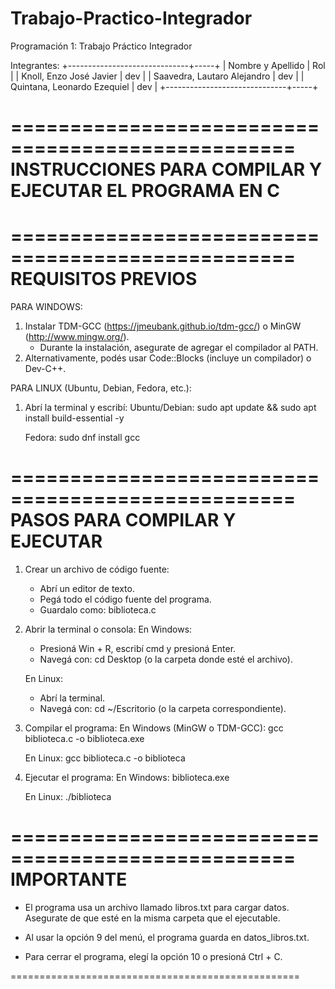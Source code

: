 # Trabajo-Practico-Integrador
Programación 1: Trabajo Práctico Integrador

Integrantes:
+------------------------------+-----+
| Nombre y Apellido            | Rol |
| Knoll, Enzo José Javier      | dev |
| Saavedra, Lautaro Alejandro  | dev |
| Quintana, Leonardo Ezequiel  | dev |
+------------------------------+-----+

==================================================
INSTRUCCIONES PARA COMPILAR Y EJECUTAR EL PROGRAMA EN C
==================================================

==================================================
REQUISITOS PREVIOS
==================================================

PARA WINDOWS:
1. Instalar TDM-GCC (https://jmeubank.github.io/tdm-gcc/) o MinGW (http://www.mingw.org/).
   - Durante la instalación, asegurate de agregar el compilador al PATH.
2. Alternativamente, podés usar Code::Blocks (incluye un compilador) o Dev-C++.

PARA LINUX (Ubuntu, Debian, Fedora, etc.):
1. Abrí la terminal y escribí:
   Ubuntu/Debian:
   sudo apt update && sudo apt install build-essential -y

   Fedora:
   sudo dnf install gcc

==================================================
PASOS PARA COMPILAR Y EJECUTAR
==================================================

1. Crear un archivo de código fuente:
   - Abrí un editor de texto.
   - Pegá todo el código fuente del programa.
   - Guardalo como: biblioteca.c

2. Abrir la terminal o consola:
   En Windows:
   - Presioná Win + R, escribí cmd y presioná Enter.
   - Navegá con: cd Desktop (o la carpeta donde esté el archivo).

   En Linux:
   - Abrí la terminal.
   - Navegá con: cd ~/Escritorio (o la carpeta correspondiente).

3. Compilar el programa:
   En Windows (MinGW o TDM-GCC):
   gcc biblioteca.c -o biblioteca.exe

   En Linux:
   gcc biblioteca.c -o biblioteca

4. Ejecutar el programa:
   En Windows:
   biblioteca.exe

   En Linux:
   ./biblioteca

==================================================
IMPORTANTE
==================================================

- El programa usa un archivo llamado libros.txt para cargar datos.
  Asegurate de que esté en la misma carpeta que el ejecutable.

- Al usar la opción 9 del menú, el programa guarda en datos_libros.txt.

- Para cerrar el programa, elegí la opción 10 o presioná Ctrl + C.

==================================================
